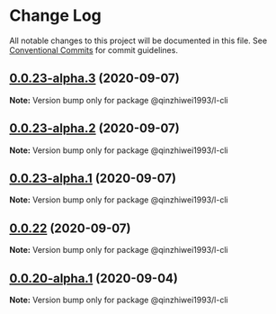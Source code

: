 # Change Log

All notable changes to this project will be documented in this file.
See [Conventional Commits](https://conventionalcommits.org) for commit guidelines.

## [0.0.23-alpha.3](https://github.com/qinzhiwei1993/lerna-repo-test/compare/v0.0.23-alpha.2...v0.0.23-alpha.3) (2020-09-07)

**Note:** Version bump only for package @qinzhiwei1993/l-cli





## [0.0.23-alpha.2](https://github.com/qinzhiwei1993/lerna-repo-test/compare/v0.0.23-alpha.1...v0.0.23-alpha.2) (2020-09-07)

**Note:** Version bump only for package @qinzhiwei1993/l-cli





## [0.0.23-alpha.1](https://github.com/qinzhiwei1993/lerna-repo-test/compare/v0.0.23-alpha.0...v0.0.23-alpha.1) (2020-09-07)

**Note:** Version bump only for package @qinzhiwei1993/l-cli





## [0.0.22](https://github.com/qinzhiwei1993/lerna-repo-test/compare/v0.0.22-alpha.0...v0.0.22) (2020-09-07)

**Note:** Version bump only for package @qinzhiwei1993/l-cli





## [0.0.20-alpha.1](https://github.com/qinzhiwei1993/lerna-repo-test/compare/v0.0.20-alpha.0...v0.0.20-alpha.1) (2020-09-04)

**Note:** Version bump only for package @qinzhiwei1993/l-cli
